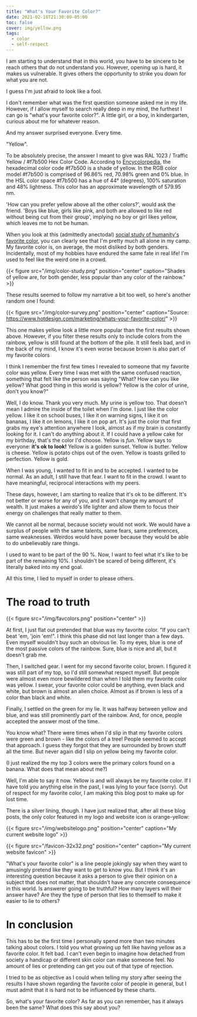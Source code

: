```yaml
---
title: "What's Your Favorite Color?"
date: 2021-02-18T21:30:09-05:00
toc: false
cover: img/yellow.png
tags:
  - color
  - self-respect
---
```


I am starting to understand that in this world, you have to be sincere to be reach others that do not
understand you. However, opening up is hard, it makes us vulnerable. It gives others the opportunity to strike
you down for what you are not.

I guess I'm just afraid to look like a fool.

I don't remember what was the first question someone asked me in my life. However, if I allow myself to search
really deep in my mind, the furthest I can go is "what's your favorite color?". A little girl, or a boy, in
kindergarten, curious about me for whatever reason.

And my answer surprised everyone. Every time.

"Yellow".

To be absolutely precise, the answer I meant to give was RAL 1023 / Traffic Yellow / #f7b500 Hex Color Code.
According to [Encycolorpedia](https://encycolorpedia.com/f7b500), the hexadecimal color code #f7b500 is a
shade of yellow. In the RGB color model #f7b500 is comprised of 96.86% red, 70.98% green and 0% blue. In the
HSL color space #f7b500 has a hue of 44° (degrees), 100% saturation and 48% lightness. This color has an
approximate wavelength of 579.95 nm.

'How can you prefer yellow above all the other colors?', would ask the friend. 'Boys like blue, girls like
pink, and both are allowed to like red without being cut from their group', implying no boy or girl likes
yellow, which leaves me to not be human.

When you look at this (admittedly anectodal) [social study of humanity's favorite
color](https://www.livescience.com/34105-favorite-colors.html), you can clearly see that I'm
pretty much all alone in my camp. My favorite color is, on average, the most disliked by both genders.
Incidentally, most of my hobbies have endured the same fate in real life! I'm used to feel like the weird one
in a crowd.

{{< figure src="/img/color-study.png" position="center" caption="Shades of yellow are, for both gender, less popular than any color of the rainbow." >}}

These results seemed to follow my narrative a bit too well, so here's another random one I found:

{{< figure src="/img/color-survey.png" position="center" caption="Source: https://www.hotdesign.com/marketing/whats-your-favorite-color/" >}}

This one makes yellow look a little more popular than the first results shown above. However, if you filter
these results only to include colors from the rainbow, yellow is still found at the bottom of the pile. It
still feels bad, and in the back of my mind, I know it's even worse because brown is also part of my favorite colors

I think I remember the first few times I revealed to someone that my favorite color was yellow. Every time I
was met with the same confused reaction, something that felt like the person was saying "What? How can you
like yellow? What good thing in this world is yellow? Yellow is the color of urine, don't you know?"

Well, I do know. Thank you very much. My urine is yellow too. That doesn't mean I admire the inside of the
toilet when I'm done. I just like the color yellow. I like it on school buses, I like it on warning signs, I
like it on bananas, I like it on lemons, I like it on pop art. It's just the color that first grabs my eye's
attention anywhere I look, almost as if my brain is constantly looking for it. I can't do anything about it.
If I could have a yellow cake for my birthday, that's the color I'd choose.  Yellow is *fun*. Yellow says to
everyone: **it's ok to look!** Yellow is a golden sunset. Yellow is butter. Yellow is cheese. Yellow is potato
chips out of the oven.  Yellow is toasts grilled to perfection. Yellow is gold.

When I was young, I wanted to fit in and to be accepted. I wanted to be normal. As an adult, I still have that
fear. I want to fit in the crowd. I want to have meaningful, reciprocal interactions with my peers.

These days, however, I am starting to realize that it's ok to be different. It's not better or worse for any
of you, and it won't change my amount of wealth. It just makes a weirdo's life lighter and allow them to focus
their energy on challenges that really matter to them.

We cannot all be normal, because society would not work. We would have a surplus of people with the same
talents, same fears, same preferences, same weaknesses. Weirdos would have power because they would be able to
do unbelievably rare things.

I used to want to be part of the 90 %. Now, I want to feel what it's like to be part of the remaining 10%. I
shouldn't be scared of being different, it's literally baked into my end goal.

All this time, I lied to myself in order to please others.

# The road to truth

{{< figure src="/img/favcolors.png" position="center" >}}

At first, I just flat out pretended that blue was my favorite color. "If you can't beat 'em, 'join 'em!". I
think this phase did not last longer than a few days. Even myself wouldn't buy such an obvious lie. To my eyes, blue is one of the most passive colors of the
rainbow. Sure, blue is nice and all, but it doesn't grab me.

Then, I switched gear. I went for my second favorite color, brown. I figured it was still part of my top, so
I'd still somewhat respect myself. But people were almost even more bewildered than when I told them my
favorite color was yellow. I swear, your favorite color could be anything, even black and white, but brown is almost an
alien choice. Almost as if brown is less of a color than black and white.

Finally, I settled on the green for my lie. It was halfway between yellow and blue, and was still prominently
part of the rainbow. And, for once, people accepted the answer most of the time.

You know what? There were times when I'd slip in that my favorite colors were green and brown - like the
colors of a tree! People seemed to accept that approach. I guess they forgot that they are surrounded
by brown stuff all the time. But never again did I slip on yellow being my favorite color.

(I just realized the my top 3 colors were the primary colors found on a banana. What does that mean about me?)

Well, I'm able to say it now. Yellow is and will always be my favorite color. If I have told you anything else
in the past, I was lying to your face (sorry). Out of respect for my favorite color, I am making this blog
post to make up for lost time.

There is a silver lining, though. I have just realized that, after all these blog posts, the only color
featured in my logo and website icon is orange-yellow:

{{< figure src="/img/websitelogo.png" position="center" caption="My current website logo" >}}

{{< figure src="/favicon-32x32.png" position="center" caption="My current website favicon" >}}

"What's your favorite color" is a line people jokingly say when they want to amusingly pretend like they want
to get to know you. But I think it's an interesting question because it asks a person to give their opinion on
a subject that does not matter, that shouldn't have any concrete consequence in this world. Is answerer going
to be truthful? How many layers will their answer have? Are they the type of person that lies to themself to
make it easier to lie to others?

# In conclusion

This has to be the first time I personally spend more than two minutes talking about colors. I told you what
growing up felt like having yellow as a favorite color. It felt bad. I can't even begin to imagine how
detached from society a handicap or different skin color can make someone feel. No amount of lies or
pretending can get you out of that type of rejection.

I tried to be as objective as I could when telling my story after seeing the results I have shown regarding
the favorite color of people in general, but I must admit that it is hard not to be influenced by these
charts.

So, what's your favorite color? As far as you can remember, has it always been the same? What does this say
about you?
